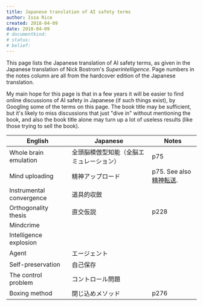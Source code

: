 ```yaml
---
title: Japanese translation of AI safety terms
author: Issa Rice
created: 2018-04-09
date: 2018-04-09
# documentkind:
# status:
# belief:
---
```


This page lists the Japanese translation of AI safety terms, as given
in the Japanese translation of Nick Bostrom's _Superintelligence_.
Page numbers in the notes column are all from the hardcover edition of
the Japanese translation.

My main hope for this page is that in a few years it will be easier to
find online discussions of AI safety in Japanese (if such things
exist), by Googling some of the terms on this page. The book title may
be sufficient, but it's likely to miss discussions that just "dive in"
without mentioning the book, and also the book title alone may turn up
a lot of useless results (like those trying to sell the book).

|English|Japanese|Notes|
|-------|--------|----|
|Whole brain emulation|全頭脳模倣型知能（全脳エミュレーション）|p75|
|Mind uploading|精神アップロード|p75. See also [精神転送](https://ja.wikipedia.org/wiki/%E7%B2%BE%E7%A5%9E%E8%BB%A2%E9%80%81).|
|Instrumental convergence|道具的収斂|
|Orthogonality thesis|直交仮説|p228|
|Mindcrime||
|Intelligence explosion||
|Agent|エージェント||
|Self-preservation|自己保存||
|The control problem|コントロール問題||
|Boxing method|閉じ込めメソッド|p276|
